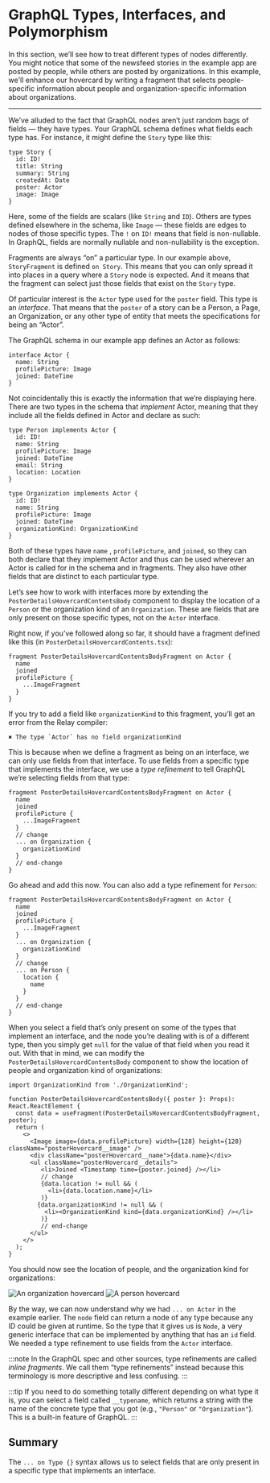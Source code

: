 # GraphQL Types, Interfaces, and Polymorphism

In this section, we’ll see how to treat different types of nodes differently. You might notice that some of the newsfeed stories in the example app are posted by people, while others are posted by organizations. In this example, we'll enhance our hovercard by writing a fragment that selects people-specific information about people  and organization-specific information about organizations.

* * *

We’ve alluded to the fact that GraphQL nodes aren’t just random bags of fields — they have types. Your GraphQL schema defines what fields each type has. For instance, it might define the `Story` type like this:

```
type Story {
  id: ID!
  title: String
  summary: String
  createdAt: Date
  poster: Actor
  image: Image
}
```

Here, some of the fields are scalars (like `String` and `ID`). Others are types defined elsewhere in the schema, like `Image` — these fields are edges to nodes of those specific types. The `!` on `ID!` means that field is non-nullable. In GraphQL, fields are normally nullable and non-nullability is the exception.

Fragments are always “on” a particular type. In our example above, `StoryFragment` is defined `on Story`. This means that you can only spread it into places in a query where a `Story` node is expected. And it means that the fragment can select just those fields that exist on the `Story` type.

Of particular interest is the `Actor` type used for the `poster` field. This type is an *interface*. That means that the `poster` of a story can be a Person, a Page, an Organization, or any other type of entity that meets the specifications for being an “Actor”.

The GraphQL schema in our example app defines an Actor as follows:

```
interface Actor {
  name: String
  profilePicture: Image
  joined: DateTime
}
```

Not coincidentally this is exactly the information that we’re displaying here. There are two types in the schema that *implement* Actor, meaning that they include all the fields defined in Actor and declare as such:

```
type Person implements Actor {
  id: ID!
  name: String
  profilePicture: Image
  joined: DateTime
  email: String
  location: Location
}

type Organization implements Actor {
  id: ID!
  name: String
  profilePicture: Image
  joined: DateTime
  organizationKind: OrganizationKind
}
```

Both of these types have `name` , `profilePicture`, and `joined`, so they can both declare that they implement Actor and thus can be used wherever an Actor is called for in the schema and in fragments. They also have other fields that are distinct to each particular type.

Let’s see how to work with interfaces more by extending the `PosterDetailsHovercardContentsBody` component to display the location of a `Person` or the organization kind of an `Organization`. These are fields that are only present on those specific types, not on the `Actor` interface.

Right now, if you’ve followed along so far, it should have a fragment defined like this (in `PosterDetailsHovercardContents.tsx`):

```
fragment PosterDetailsHovercardContentsBodyFragment on Actor {
  name
  joined
  profilePicture {
    ...ImageFragment
  }
}
```

If you try to add a field like `organizationKind` to this fragment, you’ll get an error from the Relay compiler:

```
✖︎ The type `Actor` has no field organizationKind
```

This is because when we define a fragment as being on an interface, we can only use fields from that interface. To use fields from a specific type that implements the interface, we use a *type refinement* to tell GraphQL we’re selecting fields from that type:

```
fragment PosterDetailsHovercardContentsBodyFragment on Actor {
  name
  joined
  profilePicture {
    ...ImageFragment
  }
  // change
  ... on Organization {
    organizationKind
  }
  // end-change
}
```

Go ahead and add this now. You can also add a type refinement for `Person`:

```
fragment PosterDetailsHovercardContentsBodyFragment on Actor {
  name
  joined
  profilePicture {
    ...ImageFragment
  }
  ... on Organization {
    organizationKind
  }
  // change
  ... on Person {
    location {
      name
    }
  }
  // end-change
}
```

When you select a field that’s only present on some of the types that implement an interface, and the node you’re dealing with is of a different type, then you simply get `null` for the value of that field when you read it out. With that in mind, we can modify the `PosterDetailsHovercardContentsBody` component to show the location of people and organization kind of organizations:

```
import OrganizationKind from './OrganizationKind';

function PosterDetailsHovercardContentsBody({ poster }: Props): React.ReactElement {
  const data = useFragment(PosterDetailsHovercardContentsBodyFragment, poster);
  return (
    <>
      <Image image={data.profilePicture} width={128} height={128} className="posterHovercard__image" />
      <div className="posterHovercard__name">{data.name}</div>
      <ul className="posterHovercard__details">
         <li>Joined <Timestamp time={poster.joined} /></li>
         // change
         {data.location != null && (
           <li>{data.location.name}</li>
         )}
        {data.organizationKind != null && (
          <li><OrganizationKind kind={data.organizationKind} /></li>
         )}
         // end-change
      </ul>
    </>
  );
}
```

You should now see the location of people, and the organization kind for organizations:

![An organization hovercard](/img/docs/tutorial/interfaces-organization-screenshot.png) ![A person hovercard](/img/docs/tutorial/interfaces-person-screenshot.png)

By the way, we can now understand why we had `... on Actor` in the example earlier. The `node` field can return a node of any type because any ID could be given at runtime. So the type that it gives us is `Node`, a very generic interface that can be implemented by anything that has an `id` field. We needed a type refinement to use fields from the `Actor` interface.

:::note
In the GraphQL spec and other sources, type refinements are called *inline fragments*. We call them “type refinements” instead because this terminology is more descriptive and less confusing.
:::

:::tip
If you need to do something totally different depending on what type it is, you can select a field called `__typename`, which returns a string with the name of the concrete type that you got (e.g., `"Person"` or `"Organization"`). This is a built-in feature of GraphQL.
:::

## Summary

The `... on Type {}` syntax allows us to select fields that are only present in a specific type that implements an interface.
